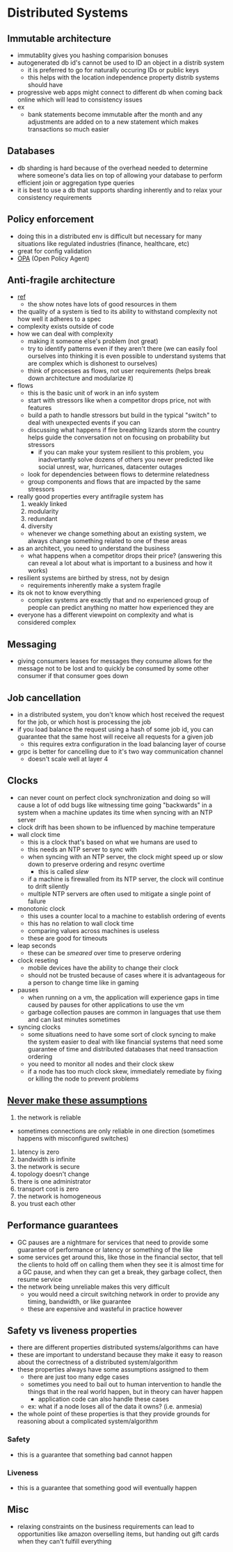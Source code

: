 # Distributed Systems

## Immutable architecture

- immutablity gives you hashing comparision bonuses
- autogenerated db id's cannot be used to ID an object in a distrib system
  - it is preferred to go for naturally occuring IDs or public keys
  - this helps with the location independence property distrib systems should have
- progressive web apps might connect to different db when coming back online which will lead to consistency issues
- ex
  - bank statements become immutable after the month and any adjustments are added on to a new statement which makes transactions so much easier

## Databases

- db sharding is hard because of the overhead needed to determine where someone's data lies on top of allowing your database to perform efficient join or aggregation type queries
- it is best to use a db that supports sharding inherently and to relax your consistency requirements

## Policy enforcement

- doing this in a distributed env is difficult but necessary for many situations like regulated industries (finance, healthcare, etc)
- great for config validation
- [OPA](https://www.openpolicyagent.org/docs/latest/ecosystem/) (Open Policy Agent)

## Anti-fragile architecture

- [ref](https://www.se-radio.net/2020/01/episode-396-barry-oreilly-on-antifragile-architecture/)
  - the show notes have lots of good resources in them
- the quality of a system is tied to its ability to withstand complexity not how well it adheres to a spec
- complexity exists outside of code
- how we can deal with complexity
  - making it someone else's problem (not great)
  - try to identify patterns even if they aren't there (we can easily fool ourselves into thinking it is even possible to understand systems that are complex which is dishonest to ourselves)
  - think of processes as flows, not user requirements (helps break down architecture and modularize it)
- flows
  - this is the basic unit of work in an info system
  - start with stressors like when a competitor drops price, not with features
  - build a path to handle stressors but build in the typical "switch" to deal with unexpected events if you can
  - discussing what happens if fire breathing lizards storm the country helps guide the conversation not on focusing on probability but stressors
    - if you can make your system resilient to this problem, you inadvertantly solve dozens of others you never predicted like social unrest, war, hurricanes, datacenter outages
  - look for dependencies between flows to determine relatedness
  - group components and flows that are impacted by the same stressors
- really good properties every antifragile system has
  1. weakly linked
  2. modularity
  3. redundant
  4. diversity
  - whenever we change something about an existing system, we always change something related to one of these areas
- as an architect, you need to understand the business
  - what happens when a competitor drops their price? (answering this can reveal a lot about what is important to a business and how it works)
- resilient systems are birthed by stress, not by design
  - requirements inherently make a system fragile
- its ok not to know everything
  - complex systems are exactly that and no experienced group of people can predict anything no matter how experienced they are
- everyone has a different viewpoint on complexity and what is considered complex

## Messaging

- giving consumers leases for messages they consume allows for the message not to be lost and to quickly be consumed by some other consumer if that consumer goes down

## Job cancellation

- in a distributed system, you don't know which host received the request for the job, or which host is processing the job
- if you load balance the request using a hash of some job id, you can guarantee that the same host will receive all requests for a given job
  - this requires extra configuration in the load balancing layer of course
- grpc is better for cancelling due to it's two way communication channel
  - doesn't scale well at layer 4

## Clocks

- can never count on perfect clock synchronization and doing so will cause a lot of odd bugs like witnessing time going "backwards" in a system when a machine updates its time when syncing with an NTP server
- clock drift has been shown to be influenced by machine temperature
- wall clock time
  - this is a clock that's based on what we humans are used to
  - this needs an NTP server to sync with
  - when syncing with an NTP server, the clock might speed up or slow down to preserve ordering and resync overtime
    - this is called *slew*
  - if a machine is firewalled from its NTP server, the clock will continue to drift silently
  - multiple NTP servers are often used to mitigate a single point of failure
- monotonic clock
  - this uses a counter local to a machine to establish ordering of events
  - this has no relation to wall clock time
  - comparing values across machines is useless
  - these are good for timeouts
- leap seconds
  - these can be *smeared* over time to preserve ordering
- clock reseting
  - mobile devices have the ability to change their clock
  - should not be trusted because of cases where it is advantageous for a person to change time like in gaming
- pauses
  - when running on a vm, the application will experience gaps in time caused by pauses for other applications to use the vm
  - garbage collection pauses are common in languages that use them and can last minutes sometimes
- syncing clocks
  - some situations need to have some sort of clock syncing to make the system easier to deal with like financial systems that need some guarantee of time and distributed databases that need transaction ordering
  - you need to monitor all nodes and their clock skew
  - if a node has too much clock skew, immediately remediate by fixing or killing the node to prevent problems

## [Never make these assumptions](https://www.youtube.com/watch?v=gfh-VCTwMw8&ab_channel=NDCConferences)

1. the network is reliable

- sometimes connections are only reliable in one direction (sometimes happens with misconfigured switches)

1. latency is zero
1. bandwidth is infinite
1. the network is secure
1. topology doesn't change
1. there is one administrator
1. transport cost is zero
1. the network is homogeneous
1. you trust each other

## Performance guarantees

- GC pauses are a nightmare for services that need to provide some guarantee of performance or latency or something of the like
- some services get around this, like those in the financial sector, that tell the clients to hold off on calling them when they see it is almost time for a GC pause, and when they can get a break, they garbage collect, then resume service
- the network being unreliable makes this very difficult
  - you would need a circuit switching network in order to provide any timing, bandwidth, or like guarantee
  - these are expensive and wasteful in practice however

## Safety vs liveness properties

- there are different properties distributed systems/algorithms can have
- these are important to understand because they make it easy to reason about the correctness of a distributed system/algorithm
- these properties always have some assumptions assigned to them
  - there are just too many edge cases
  - sometimes you need to bail out to human intervention to handle the things that in the real world happen, but in theory can haver happen
    - application code can also handle these cases
  - ex: what if a node loses all of the data it owns? (i.e. anmesia)
- the whole point of these properties is that they provide grounds for reasoning about a complicated system/algorithm

### Safety

- this is a guarantee that something bad cannot happen

### Liveness

- this is a guarantee that something good will eventually happen

## Misc

- relaxing constraints on the business requirements can lead to opportunities like amazon overselling items, but handing out gift cards when they can't fulfill everything

